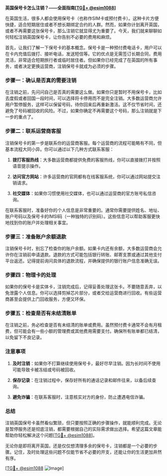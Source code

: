 **英国保号卡怎么注销？——全面指南[[TG💪+ @esim1088](https://t.me/s/esim1088)]**

在英国生活，很多人都会使用保号卡（也称作SIM卡或预付费卡）。这种卡片方便快捷，适合短期居住或者不想长期绑定合约的人群。然而，如果你计划离开英国，或者不再需要这张保号卡，那么注销它就显得尤为重要了。今天，我们就来聊聊如何轻松注销英国保号卡，让你告别不必要的费用和麻烦。

首先，让我们了解一下保号卡的基本概念。保号卡是一种预付费电话卡，用户可以在卡内充值后拨打、接听电话，发送短信等。它的优点是无需签订长期合同，费用灵活，非常适合短期旅行者或临时居住者。但如果你已经完成了在英国的所有事务，或者决定更换运营商，注销保号卡就成为必须的步骤。

### 步骤一：确认是否真的需要注销

在注销之前，先问问自己是否真的需要这么做。如果你只是暂时不用保号卡，比如去度假或者回国一段时间，可以选择将卡停用而不是完全注销。大多数运营商允许用户暂停服务，这样可以保留号码，待你回来后再重新激活。这不仅节省时间，还避免了号码被回收的风险。不过，如果你确定不再需要这个号码，那么注销就是下一步的重点了。

### 步骤二：联系运营商客服

注销保号卡的第一步是联系你的运营商客服。每个运营商的流程可能略有不同，但基本流程大同小异。你可以通过以下几种方式联系客服：

1. **拨打客服热线**：大多数运营商都提供免费的客服热线，你可以直接拨打并按照语音提示操作。
   
2. **访问官方网站**：许多运营商的官网都有在线客服系统，你可以通过网站提交注销请求。
   
3. **社交媒体**：如果你习惯使用社交媒体，也可以通过运营商的官方账号私信咨询。

在联系客服时，准备好你的个人信息是非常重要的。通常你需要提供姓名、地址、账户号码以及保号卡的IMSI码（一种独特的识别码）。这些信息可以帮助客服更快地找到你的账户并处理相关事宜。

### 步骤三：准备账户余额退款

注销保号卡时，别忘了检查你的账户余额。如果卡内还有余额，大多数运营商会允许你在注销前申请退款。退款的方式可能包括银行转账、邮寄支票或通过其他支付平台返还。记得提前询问具体的退款流程，并确保提供的银行账户信息准确无误。

### 步骤四：物理卡的处理

如果你的保号卡是实体卡，注销完成后，记得妥善处理这张卡。不要随意丢弃，以免泄露个人信息。你可以选择剪掉芯片部分，或者交给运营商进行回收。有些运营商甚至会提供上门回收服务，方便又环保。

### 步骤五：检查是否有未结清账单

在注销之前，务必检查是否有未结清的账单或费用。虽然预付费卡通常不会有月租费，但可能会有一些小额的管理费或其他费用需要支付。确保所有账单都已结清，以免留下不良记录。

### 注意事项

1. **及时注销**：如果你不打算继续使用保号卡，最好尽早注销。因为长时间不使用可能导致卡被冻结或号码被回收。
   
2. **保存记录**：在注销过程中，保存好所有的通话记录和邮件往来，以备后续查询。

3. **避免诈骗**：在联系客服时，注意核实对方的身份，防止遭遇电信诈骗。

### 总结

注销英国保号卡虽然看似繁琐，但只要按照正确的步骤操作，就能顺利完成。无论是暂停服务还是彻底注销，都需要根据自己的实际需求做出选择。希望这篇文章能帮助你轻松解决这个问题[[TG💪+ @esim1088](https://t.me/s/esim1088)]。

无论你是即将离开英国，还是仅仅想清理多余的保号卡，注销都是一个必要的步骤。记住，及时处理这些问题不仅能节省不必要的开支，还能让你的生活更加井然有序。

[[TG💪+ @esim1088](https://t.me/s/esim1088) ![Image](https://i.postimg.cc/4NQfJmqS/Snipaste-2025-05-13-00-14-12.png)]